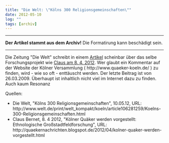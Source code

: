 ```yaml
---
title: "Die Welt: \"Kölns 300 Religionsgemeinschaften\""
date: 2012-05-10
log: ""
tags: [archiv]
---
```

<hr><b>Der Artikel stammt aus dem Archiv!</b> Die Formatirung kann beschädigt sein.<hr>
<p>Die Zeitung "Die Welt" schreibt in einem <a href="http://www.welt.de/print/welt_kompakt/koeln/article106281259/Koelns-300-Religionsgemeinschaften.html">Artikel</a> scheinbar über das selbe Forschungsprojekt wie <a href="http://quaekernachrichten.blogspot.de/search?q=k%C3%B6ln">Claus am 8. 4. 2012</a>. Wer glaubt ein Kommentar auf der Website der Kölner Versammlung ( http://www.quaeker-koeln.de/ ) zu finden, wird - wie so oft - enttäuscht werden. Der letzte Beitrag ist von 26.03.2009. Überhaupt ist inhaltlich nicht viel im Internet dazu zu finden. Auch kaum Resonanz</p>

<p>Quellen: 
<ul>
<li>Die Welt, "Kölns 300 Religionsgemeinschaften", 10.05.12, URL: http://www.welt.de/print/welt_kompakt/koeln/article106281259/Koelns-300-Religionsgemeinschaften.html </li>
<li>Claus Bernet, 8. 4 2012, "Kölner Quäker werden vorgestellt: Ethnologische Großstadtfeldforschung", URL: http://quaekernachrichten.blogspot.de/2012/04/kolner-quaker-werden-vorgestellt.html </li>
</ul>
</p>
